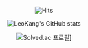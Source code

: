 <div align=center>
  
![Hits](https://hits.seeyoufarm.com/api/count/incr/badge.svg?url=https%3A%2F%2Fgithub.com%2FLeoKang)
  
![LeoKang's GitHub stats](https://github-readme-stats.vercel.app/api?username=LeoKang&show_icons=true&theme=moltack)

![Solved.ac 프로필](http://mazassumnida.wtf/api/v2/generate_badge?boj=xeungjin)]
  
</div>
